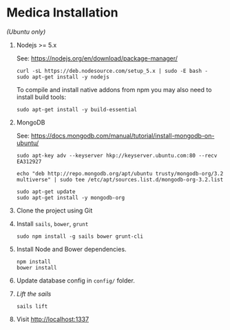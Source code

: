 # Medica Installation

*(Ubuntu only)*

1. Nodejs >= 5.x

	See: https://nodejs.org/en/download/package-manager/

	```
	curl -sL https://deb.nodesource.com/setup_5.x | sudo -E bash -
	sudo apt-get install -y nodejs
	```

	To compile and install native addons from npm you may also need to install build tools:
	```
	sudo apt-get install -y build-essential
	```

2. MongoDB

	See: https://docs.mongodb.com/manual/tutorial/install-mongodb-on-ubuntu/

	```
	sudo apt-key adv --keyserver hkp://keyserver.ubuntu.com:80 --recv EA312927
	
	echo "deb http://repo.mongodb.org/apt/ubuntu trusty/mongodb-org/3.2 multiverse" | sudo tee /etc/apt/sources.list.d/mongodb-org-3.2.list

	sudo apt-get update
	sudo apt-get install -y mongodb-org
	```

3. Clone the project using Git


4. Install `sails`, `bower`, `grunt`
	
	```
	sudo npm install -g sails bower grunt-cli 
	```

5. Install Node and Bower dependencies.

	```
	npm install
	bower install 
	```

6. Update database config in `config/` folder.
7. *Lift the sails* 

	```
	sails lift 
	```

8. Visit [http://localhost:1337](http://localhost:1337)